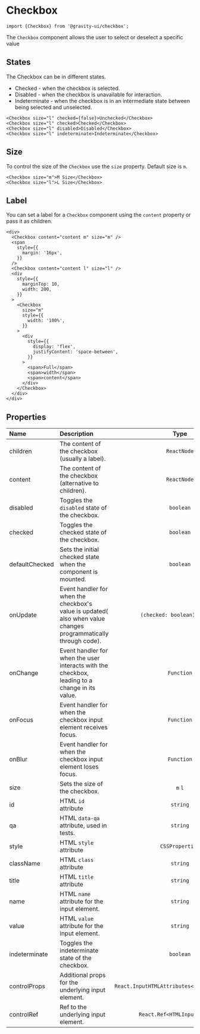 <!--GITHUB_BLOCK-->

# Checkbox

<!--/GITHUB_BLOCK-->

```tsx
import {Checkbox} from '@gravity-ui/checkbox';
```

The `Checkbox` component allows the user to select or deselect a specific value

## States

The Checkbox can be in different states.

- Checked - when the checkbox is selected.
- Disabled - when the checkbox is unavailable for interaction.
- Indeterminate - when the checkbox is in an intermediate state between being selected and unselected.

<!--LANDING_BLOCK

<ExampleBlock
    code={`
<Checkbox size="l" checked={false}>Unchecked</Checkbox>
<Checkbox size="l" checked>Checked</Checkbox>
<Checkbox size="l" disabled>Disabled</Checkbox>
<Checkbox size="l" indeterminate>Indeterminate</Checkbox>
`}
>
    <UIKit.Checkbox size="l" checked={false}>Unchecked</UIKit.Checkbox>
    <UIKit.Checkbox size="l" checked>Checked</UIKit.Checkbox>
    <UIKit.Checkbox size="l" disabled>Disabled</UIKit.Checkbox>
    <UIKit.Checkbox size="l" indeterminate>Indeterminate</UIKit.Checkbox>
</ExampleBlock>

LANDING_BLOCK-->

<!--GITHUB_BLOCK-->

```tsx
<Checkbox size="l" checked={false}>Unchecked</Checkbox>
<Checkbox size="l" checked>Checked</Checkbox>
<Checkbox size="l" disabled>Disabled</Checkbox>
<Checkbox size="l" indeterminate>Indeterminate</Checkbox>
```

<!--/GITHUB_BLOCK-->

## Size

To control the size of the `Checkbox` use the `size` property. Default size is `m`.

<!--LANDING_BLOCK

<ExampleBlock
    code={`
<Checkbox size="m">M Size</Checkbox>
<Checkbox size="l">L Size</Checkbox>
`}
>
    <UIKit.Checkbox size="m">M Size</UIKit.Checkbox>
    <UIKit.Checkbox size="l">L Size</UIKit.Checkbox>
</ExampleBlock>

LANDING_BLOCK-->

<!--GITHUB_BLOCK-->

```tsx
<Checkbox size="m">M Size</Checkbox>
<Checkbox size="l">L Size</Checkbox>
```

<!--/GITHUB_BLOCK-->

## Label

You can set a label for a `Checkbox` component using the `content` property or pass it as children.

<!--LANDING_BLOCK

<ExampleBlock
    code={`
<div>
  <Checkbox
    content="content m"
    size="m"
  />
  <span
    style={{
      margin: '16px'
    }}
   />
  <Checkbox
    content="content l"
    size="l"
  />
  <div
    style={{
      marginTop: 10,
      width: 200
    }}
  >
    <Checkbox
      size="m"
      style={{
        width: '100%'
      }}
    >
      <div
        style={{
          display: 'flex',
          justifyContent: 'space-between'
        }}
      >
        <span>
          Full
        </span>
        <span>
          width
        </span>
        <span>
          content
        </span>
      </div>
    </Checkbox>
  </div>
</div>
`}
>
<div>
  <UIKit.Checkbox
    content="content m"
    size="m"
  />
  <span
    style={{
      margin: '16px'
    }}
   />
  <UIKit.Checkbox
    content="content l"
    size="l"
  />
  <div
    style={{
      marginTop: 10,
      width: 200
    }}
  >
    <UIKit.Checkbox
      size="m"
      style={{
        width: '100%'
      }}
    >
      <div
        style={{
          display: 'flex',
          justifyContent: 'space-between'
        }}
      >
        <span>
          Full
        </span>
        <span>
          width
        </span>
        <span>
          content
        </span>
      </div>
    </UIKit.Checkbox>
  </div>
</div>
</ExampleBlock>

LANDING_BLOCK-->

<!--GITHUB_BLOCK-->

```tsx
<div>
  <Checkbox content="content m" size="m" />
  <span
    style={{
      margin: '16px',
    }}
  />
  <Checkbox content="content l" size="l" />
  <div
    style={{
      marginTop: 10,
      width: 200,
    }}
  >
    <Checkbox
      size="m"
      style={{
        width: '100%',
      }}
    >
      <div
        style={{
          display: 'flex',
          justifyContent: 'space-between',
        }}
      >
        <span>Full</span>
        <span>width</span>
        <span>content</span>
      </div>
    </Checkbox>
  </div>
</div>
```

<!--/GITHUB_BLOCK-->

## Properties

| Name           | Description                                                                                                     |                     Type                      | Default |
| :------------- | :-------------------------------------------------------------------------------------------------------------- | :-------------------------------------------: | :-----: |
| children       | The content of the checkbox (usually a label).                                                                  |                  `ReactNode`                  |         |
| content        | The content of the checkbox (alternative to children).                                                          |                  `ReactNode`                  |         |
| disabled       | Toggles the `disabled` state of the checkbox.                                                                   |                   `boolean`                   | `false` |
| checked        | Toggles the checked state of the checkbox.                                                                      |                   `boolean`                   | `false` |
| defaultChecked | Sets the initial checked state when the component is mounted.                                                   |                   `boolean`                   | `false` |
| onUpdate       | Event handler for when the checkbox's value is updated( also when value changes programmatically through code). |         `(checked: boolean) => void`          |         |
| onChange       | Event handler for when the user interacts with the checkbox, leading to a change in its value.                  |                  `Function`                   |         |
| onFocus        | Event handler for when the checkbox input element receives focus.                                               |                  `Function`                   |         |
| onBlur         | Event handler for when the checkbox input element loses focus.                                                  |                  `Function`                   |         |
| size           | Sets the size of the checkbox.                                                                                  |                    `m` `l`                    |   `m`   |
| id             | HTML `id` attribute                                                                                             |                   `string`                    |         |
| qa             | HTML `data-qa` attribute, used in tests.                                                                        |                   `string`                    |         |
| style          | HTML `style` attribute                                                                                          |                `CSSProperties`                |         |
| className      | HTML `class` attribute                                                                                          |                   `string`                    |         |
| title          | HTML `title` attribute                                                                                          |                   `string`                    |         |
| name           | HTML `name` attribute for the input element.                                                                    |                   `string`                    |         |
| value          | HTML `value` attribute for the input element.                                                                   |                   `string`                    |         |
| indeterminate  | Toggles the indeterminate state of the checkbox.                                                                |                   `boolean`                   | `false` |
| controlProps   | Additional props for the underlying input element.                                                              | `React.InputHTMLAttributes<HTMLInputElement>` |         |
| controlRef     | Ref to the underlying input element.                                                                            |         `React.Ref<HTMLInputElement>`         |         |
